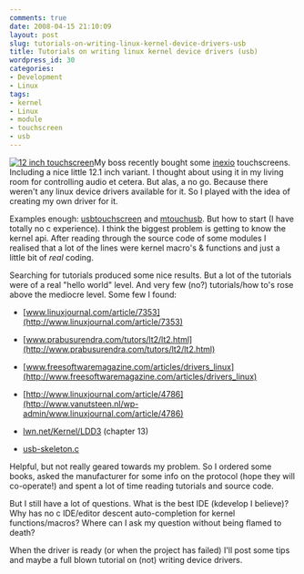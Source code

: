 ```yaml
---
comments: true
date: 2008-04-15 21:10:09
layout: post
slug: tutorials-on-writing-linux-kernel-device-drivers-usb
title: Tutorials on writing linux kernel device drivers (usb)
wordpress_id: 30
categories:
- Development
- Linux
tags:
- kernel
- Linux
- module
- touchscreen
- usb
---
```


[![12 inch touchscreen](/images/uploads/2008/04/inexio1-300x242.jpg)](/images/uploads/2008/04/inexio1.jpg)My boss recently bought some [inexio](http://www.inexio.co.kr/) touchscreens. Including a nice little 12.1 inch variant. I thought about using it in my living room for controlling audio et cetera. But alas, a no go. Because there weren't any linux device drivers available for it. So I played with the idea of creating my own driver for it.

Examples enough: [usbtouchscreen](http://www.gelato.unsw.edu.au/lxr/source/drivers/usb/input/usbtouchscreen.c) and [mtouchusb](http://www.gelato.unsw.edu.au/lxr/source/drivers/usb/input/mtouchusb.c). But how to start (I have totally no c experience). I think the biggest problem is getting to know the kernel api. After reading through the source code of some modules I realised that a lot of the lines were kernel macro's & functions and just a little bit of _real_ coding.

Searching for tutorials produced some nice results. But a lot of the tutorials were of a real "hello world" level. And very few (no?) tutorials/how to's rose above the mediocre level. Some few I found:



	
  * [www.linuxjournal.com/article/7353](http://www.linuxjournal.com/article/7353)

	
  * [www.prabusurendra.com/tutors/lt2/lt2.html](http://www.prabusurendra.com/tutors/lt2/lt2.html)

	
  * [www.freesoftwaremagazine.com/articles/drivers_linux](http://www.freesoftwaremagazine.com/articles/drivers_linux)

	
  * [http://www.linuxjournal.com/article/4786](http://www.vanutsteen.nl/wp-admin/www.linuxjournal.com/article/4786)

	
  * [lwn.net/Kernel/LDD3](http://lwn.net/Kernel/LDD3/) (chapter 13)

	
  * [usb-skeleton.c](http://www.gelato.unsw.edu.au/lxr/source/drivers/usb/usb-skeleton.c)


Helpful, but not really geared towards my problem. So I ordered some books, asked the manufacturer for some info on the protocol (hope they will co-operate!) and spent a lot of time reading tutorials and source code.

But I still have a lot of questions. What is the best IDE (kdevelop I believe)? Why has no c IDE/editor descent auto-completion for kernel functions/macros? Where can I ask my question without being flamed to death?

When the driver is ready (or when the project has failed) I'll post some tips and maybe a full blown tutorial on (not) writing device drivers.
